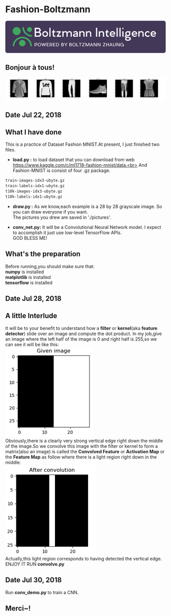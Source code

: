 # Fashion-Boltzmann
![Image crashed](https://raw.githubusercontent.com/BoltzmannZhaung/Fashion-Boltzmann/master/img/logo5.png)
## Bonjour à tous!

![Image crashed](https://raw.githubusercontent.com/BoltzmannZhaung/Fashion-Boltzmann/master/img/pic.jpg)


## Date Jul 22, 2018
## What I have done
This is a practice of Dataset Fashion MNIST.At present, I just finished two files.

- **load.py :** to load dataset that you can download from web https://www.kaggle.com/c/ml1718-fashion-mnist/data.<br>
And Fashion-MNIST is consist of four .gz package.
```latex
train-images-idx3-ubyte.gz
train-labels-idx1-ubyte.gz
t10k-images-idx3-ubyte.gz
t10k-labels-idx1-ubyte.gz
```
- **draw.py :** As we know,each example is a 28 by 28 grayscale image.
So you can draw everyone if you want.<br>
The pictures you drew are saved in './pictures'.

- **conv_net.py:** It will be a Convolutional Neural Network model.
I expect to accomplish it just use low-level TensorFlow APIs.<br>
GOD BLESS ME!

## What's the preparation
Before running,you should make sure that:<br>
**numpy**       is installed<br>
**matplotlib**  is installed<br>
**tensorflow**  is installed<br>

## Date Jul 28, 2018
## A little Interlude
It will be to your benefit to understand how a **filter** or **kernel**(aka **feature detector**) slide over an image and compute the dot product.
In my job,give an image where the left half of the image is 0 and right half is 255,so we can see it will be like this:<br>
![Image crashed](https://raw.githubusercontent.com/BoltzmannZhaung/Fashion-Boltzmann/master/img/pic2.png)<br>
Obviously,there is a clearly very strong vertical edge right down the middle of the image.So we convolve this image with
the filter or kernel to form a matrix(also an image) is called the **Convolved Feature** or **Activation Map** or the **Feature Map** 
as follow where there is a light region right down in the middle:<br>
![Image crashed](https://raw.githubusercontent.com/BoltzmannZhaung/Fashion-Boltzmann/master/img/pic3.png)<br>
Actually,this light region corresponds to having detected the vertical edge.
ENJOY IT 
RUN **convolve.py** 

## Date Jul 30, 2018
Run **conv_demo.py** to train a CNN.
## Merci~!